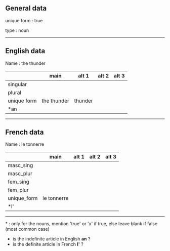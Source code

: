## General data

unique form : true

type : noun

---

## English data

Name : the thunder

|             |    main     |  alt 1  | alt 2 | alt 3 |
| :---------- | :---------: | :-----: | :---: | ----- |
| singular    |             |         |       |       |
| plural      |             |         |       |       |
| unique form | the thunder | thunder |       |       |
| \*an        |             |         |       |       |

---

## French data

Name : le tonnerre

|             |    main     | alt 1 | alt 2 | alt 3 |
| :---------- | :---------: | :---: | :---: | :---: |
| masc_sing   |             |       |       |       |
| masc_plur   |             |       |       |       |
| fem_sing    |             |       |       |       |
| fem_plur    |             |       |       |       |
| unique_form | le tonnerre |       |       |       |
| \*l'        |             |       |       |       |

---

\* : only for the nouns, mention 'true' or 'x' if true, else leave blank if false (most common case)

- is the indefinite article in English **an** ?
- is the definite article in French **l'** ?
